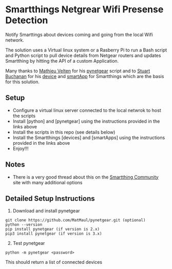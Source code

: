 # Smartthings Netgrear Wifi Presense Detection
Notify Smarttings about devices coming and going from the local Wifi network.

The solution uses a Virtual linux system or a Rasberry Pi to run a Bash script and Python script to pull device details from Netgear routers and updates Smartthing by hitting the API of a custom Application.

Many thanks to [Mathieu Velten](https://github.com/MatMaul?tab=repositories) for his [pynetgear](https://github.com/MatMaul/pynetgear) script and to [Stuart Buchanan](https://github.com/fuzzysb) for his [device](https://github.com/fuzzysb/SmartThings/blob/master/devicetypes/fuzzysb/virtual-presence-sensor.src/virtual-presence-sensor.groovy) and [smartApp](https://github.com/fuzzysb/SmartThings/blob/master/smartapps/fuzzysb/asuswrt-wifi-presence.src/asuswrt-wifi-presence.groovy) for Smartthings which are the basis for this solution.

## Setup
* Configure a virtual linux server connected to the local netwrok to host the scripts
* Install [python] and [pynetgear] using the instructions provided in the links above
* Install the scripts in this repo (see details below)
* Install the Smartthings [devices] and [smartApps] using the instructions provided in the links above
* Enjoy!!!

## Notes
* There is a very good thread about this on the [Smartthing Community](https://community.smartthings.com/t/release-asuswrt-wifi-presence/37802) site with many additional options

## Detailed Setup Instructions

1. Download and install pynetgear
```
git clone https://github.com/MatMaul/pynetgear.git (optional)
python --version
pip install pynetgear (if version is 2.x)
pip3 install pynetgear (if version is 3.x)
```

2. Test pynetgear
```
python -m pynetgear <password>
```
This should return a list of connected devices
